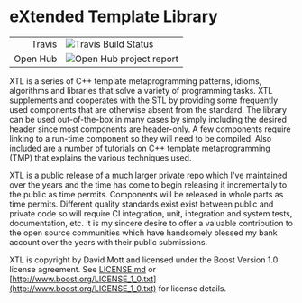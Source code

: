 eXtended Template Library
=========================
|||
|---:|:---|
|Travis|![Travis Build Status](https://travis-ci.org/djmott/xtl.svg?branch=master)|
|Open Hub|![Open Hub project report](https://www.openhub.net/p/libxtl/widgets/project_thin_badge.gif)|


XTL is a series of C++ template metaprogramming patterns, idioms, algorithms and libraries that solve a variety of programming tasks. XTL supplements and cooperates with the STL by providing some frequently used components that are otherwise absent from the standard. The library can be used out-of-the-box in many cases by simply including the desired header since most components are header-only. A few components require linking to a run-time component so they will need to be compiled. Also included are a number of tutorials on C++ template metaprogramming (TMP) that explains the various techniques used.

XTL is a public release of a much larger private repo which I've maintained over the years and the time has come to begin releasing it incrementally to the public as time permits. Components will be released in whole parts as time permits. Different quality standards exist exist between public and private code so will require CI integration, unit, integration and system tests, documentation, etc. It is my sincere desire to offer a valuable contribution to the open source communities which have handsomely blessed my bank account over the years with their public submissions.

XTL is copyright by David Mott and licensed under the Boost Version 1.0 license agreement. See [LICENSE.md](LICENSE.md) or [http://www.boost.org/LICENSE_1_0.txt](http://www.boost.org/LICENSE_1_0.txt) for license details. 

